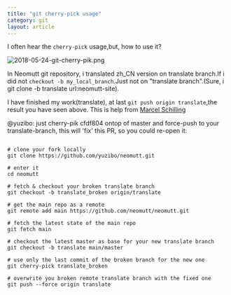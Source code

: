 ```yaml
---
title: "git cherry-pick usage"
category: git
layout: article
---
```


I often hear the ``cherry-pick`` usage,but, how to use it?

![2018-05-24-git-cherry-pik.png](http://yuzibo.qiniudn.com/2018-05-24-git-cherry-pik.png)

In Neomutt git repository, i translated zh_CN version on translate branch.If i did not ``checkout -b my_local_branch``.Just not on "translate branch".(Sure, i git clone -b translate url:neomutt-site).

I have finished my work(translate), at last ``git push origin translate``,the result you have seen above. This is help from [Marcel Schilling](https://github.com/mschilli87)

@yuzibo: just cherry-pik cfdf804 ontop of master and force-push to your
translate-branch, this will 'fix' this PR, so you could re-open it:

```git

# clone your fork locally
git clone https://github.com/yuzibo/neomutt.git

# enter it
cd neomutt

# fetch & checkout your broken translate branch
git checkout -b translate_broken origin/translate

# get the main repo as a remote
git remote add main https://github.com/neomutt/neomutt.git

# fetch the latest state of the main repo
git fetch main

# checkout the latest master as base for your new translate branch
git checkout -b translate main/master

# use only the last commit of the broken branch for the new one
git cherry-pick translate_broken

# overwrite you broken remote translate branch with the fixed one
git push --force origin translate
```
